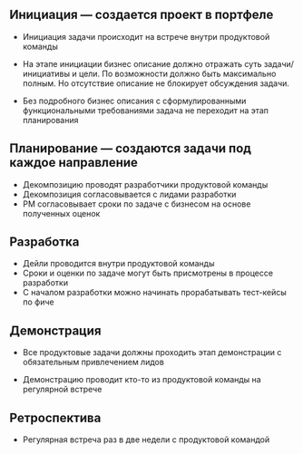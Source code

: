 ## Инициация — создается проект в портфеле

-   Инициация задачи происходит на встрече внутри продуктовой команды
    
-   На этапе инициации бизнес описание должно отражать суть задачи/инициативы и цели. По возможности должно быть максимально полным. Но отсутствие описание не блокирует обсуждения задачи.
    
-   Без подробного бизнес описания с сформулированными функциональными требованиями задача не переходит на этап планирования
    

## Планирование — создаются задачи под каждое направление

-   Декомпозицию проводят разработчики продуктовой команды
-   Декомпозиция согласовывается с лидами разработки
-   PM согласовывает сроки по задаче с бизнесом на основе полученных оценок

## Разработка

-   Дейли проводится внутри продуктовой команды
-   Сроки и оценки по задаче могут быть присмотрены в процессе разработки
-   С началом разработки можно начинать прорабатывать тест-кейсы по фиче

## Демонстрация

-   Все продуктовые задачи должны проходить этап демонстрации с обязательным привлечением лидов
    
-   Демонстрацию проводит кто-то из продуктовой команды на регулярной встрече
    

## Ретроспектива

-   Регулярная встреча раз в две недели с продуктовой командой